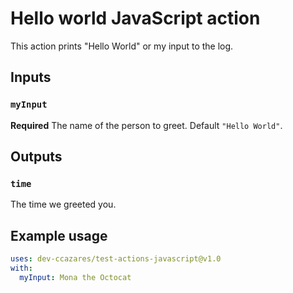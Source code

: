 # Hello world JavaScript action

This action prints "Hello World" or my input to the log.

## Inputs

### `myInput`

**Required** The name of the person to greet. Default `"Hello World"`.

## Outputs

### `time`

The time we greeted you.

## Example usage

```yaml
uses: dev-ccazares/test-actions-javascript@v1.0
with:
  myInput: Mona the Octocat
```
